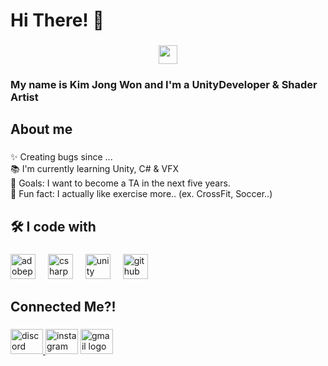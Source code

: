 
###

<h1 align="left">Hi There! 👋</h1>

###

<div align="center">
  <img src="https://user-images.githubusercontent.com/42378118/110234147-e3259600-7f4e-11eb-95be-0c4047144dea.gif" width="30"><br>
</div>

<h3 align="left">My name is Kim Jong Won and I'm a UnityDeveloper & Shader Artist</h3>

###

<h2 align="left">About me</h2>

###

<p align="left">✨ Creating bugs since ...<br>📚 I'm currently learning Unity, C# & VFX<br>🎯 Goals: I want to become a TA in the next five years.<br>🎲 Fun fact: I actually like exercise more.. (ex. CrossFit, Soccer..)</p>

###

<h2 align="left">🛠️ I code with</h2>

###

<div align="left">
  <img src="https://skillicons.dev/icons?i=ps" height="40" alt="adobephotoshop logo"  />
  <img width="12" />
  <img src="https://skillicons.dev/icons?i=cs" height="40" alt="csharp logo"  />
  <img width="12" />
  <img src="https://skillicons.dev/icons?i=unity" height="40" alt="unity logo"  />
  <img width="12" />
  <img src="https://skillicons.dev/icons?i=github" height="40" alt="github logo"  />
</div>

###

<h2 align="left">Connected Me?!</h2>

###

<div align="left">
  <a href="https://discord.com/api/webhooks/1214379859166634064/0_2GPMhdNaooR43RNke5qq_70iLsZ5-cOnErKYtjmxzd_tgMuzqbOUStG3Br-TT-sf1M" target="_blank">
    <img src="https://raw.githubusercontent.com/maurodesouza/profile-readme-generator/master/src/assets/icons/social/discord/default.svg" width="52" height="40" alt="discord logo"  />
  </a>
  <img src="https://raw.githubusercontent.com/maurodesouza/profile-readme-generator/master/src/assets/icons/social/instagram/default.svg" width="52" height="40" alt="instagram logo"  />
  <a href="jon9831@naver.com" target="_blank">
    <img src="https://raw.githubusercontent.com/maurodesouza/profile-readme-generator/master/src/assets/icons/social/gmail/default.svg" width="52" height="40" alt="gmail logo"  />
  </a>
</div>

###
